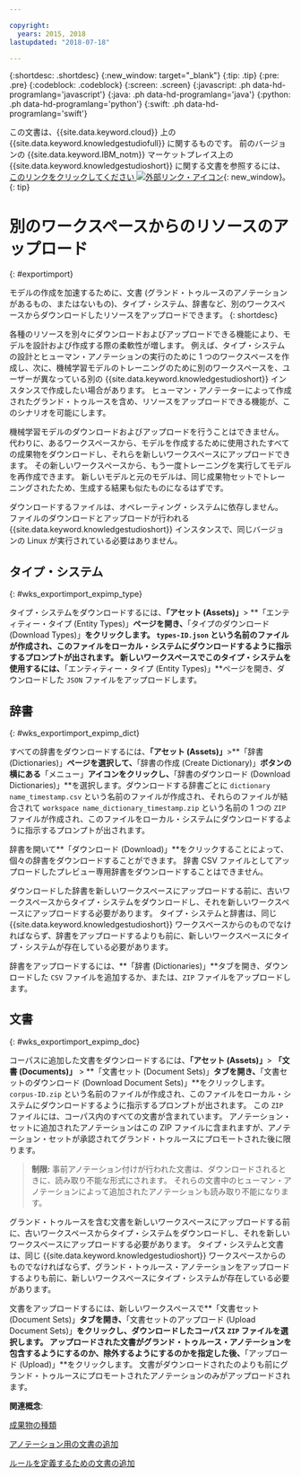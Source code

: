 ```yaml
---

copyright:
  years: 2015, 2018
lastupdated: "2018-07-18"

---
```


{:shortdesc: .shortdesc}
{:new_window: target="_blank"}
{:tip: .tip}
{:pre: .pre}
{:codeblock: .codeblock}
{:screen: .screen}
{:javascript: .ph data-hd-programlang='javascript'}
{:java: .ph data-hd-programlang='java'}
{:python: .ph data-hd-programlang='python'}
{:swift: .ph data-hd-programlang='swift'}

この文書は、{{site.data.keyword.cloud}} 上の {{site.data.keyword.knowledgestudiofull}} に関するものです。 前のバージョンの {{site.data.keyword.IBM_notm}} マーケットプレイス上の {{site.data.keyword.knowledgestudioshort}} に関する文書を参照するには、[このリンクをクリックしてください ![外部リンク・アイコン](../../icons/launch-glyph.svg "外部リンク・アイコン")](https://console.bluemix.net/docs/services/knowledge-studio/exportimport.html){: new_window}。
{: tip}

# 別のワークスペースからのリソースのアップロード
{: #exportimport}

モデルの作成を加速するために、文書 (グランド・トゥルースのアノテーションがあるもの、またはないもの)、タイプ・システム、辞書など、別のワークスペースからダウンロードしたリソースをアップロードできます。
{: shortdesc}

各種のリソースを別々にダウンロードおよびアップロードできる機能により、モデルを設計および作成する際の柔軟性が増します。 例えば、タイプ・システムの設計とヒューマン・アノテーションの実行のために 1 つのワークスペースを作成し、次に、機械学習モデルのトレーニングのために別のワークスペースを、ユーザーが異なっている別の {{site.data.keyword.knowledgestudioshort}} インスタンスで作成したい場合があります。 ヒューマン・アノテーターによって作成されたグランド・トゥルースを含め、リソースをアップロードできる機能が、このシナリオを可能にします。

機械学習モデルのダウンロードおよびアップロードを行うことはできません。 代わりに、あるワークスペースから、モデルを作成するために使用されたすべての成果物をダウンロードし、それらを新しいワークスペースにアップロードできます。 その新しいワークスペースから、もう一度トレーニングを実行してモデルを再作成できます。 新しいモデルと元のモデルは、同じ成果物セットでトレーニングされたため、生成する結果も似たものになるはずです。

ダウンロードするファイルは、オペレーティング・システムに依存しません。 ファイルのダウンロードとアップロードが行われる {{site.data.keyword.knowledgestudioshort}} インスタンスで、同じバージョンの Linux が実行されている必要はありません。

## タイプ・システム
{: #wks_exportimport_expimp_type}

タイプ・システムをダウンロードするには、**「アセット (Assets)」**> **「エンティティー・タイプ (Entity Types)」**ページを開き、**「タイプのダウンロード (Download Types)」**をクリックします。 `types-ID.json` という名前のファイルが作成され、このファイルをローカル・システムにダウンロードするように指示するプロンプトが出されます。 新しいワークスペースでこのタイプ・システムを使用するには、**「エンティティー・タイプ (Entity Types)」**ページを開き、ダウンロードした `JSON` ファイルをアップロードします。

## 辞書
{: #wks_exportimport_expimp_dict}

すべての辞書をダウンロードするには、**「アセット (Assets)」**>**「辞書 (Dictionaries)」**ページを選択して、**「辞書の作成 (Create Dictionary)」**ボタンの横にある**「メニュー」**アイコンをクリックし、**「辞書のダウンロード (Download Dictionaries)」**を選択します。ダウンロードする辞書ごとに `dictionary name_timestamp.csv` という名前のファイルが作成され、それらのファイルが結合されて `workspace name_dictionary_timestamp.zip` という名前の 1 つの `ZIP` ファイルが作成され、このファイルをローカル・システムにダウンロードするように指示するプロンプトが出されます。

辞書を開いて**「ダウンロード (Download)」**をクリックすることによって、個々の辞書をダウンロードすることができます。 辞書 CSV ファイルとしてアップロードしたプレビュー専用辞書をダウンロードすることはできません。

ダウンロードした辞書を新しいワークスペースにアップロードする前に、古いワークスペースからタイプ・システムをダウンロードし、それを新しいワークスペースにアップロードする必要があります。 タイプ・システムと辞書は、同じ {{site.data.keyword.knowledgestudioshort}} ワークスペースからのものでなければならず、辞書をアップロードするよりも前に、新しいワークスペースにタイプ・システムが存在している必要があります。

辞書をアップロードするには、**「辞書 (Dictionaries)」**タブを開き、ダウンロードした `CSV` ファイルを追加するか、または、`ZIP` ファイルをアップロードします。

## 文書
{: #wks_exportimport_expimp_doc}

コーパスに追加した文書をダウンロードするには、**「アセット (Assets)」**> **「文書 (Documents)」** > **「文書セット (Document Sets)」**タブを開き、**「文書セットのダウンロード (Download Document Sets)」**をクリックします。 `corpus-ID.zip` という名前のファイルが作成され、このファイルをローカル・システムにダウンロードするように指示するプロンプトが出されます。 この `ZIP` ファイルには、コーパス内のすべての文書が含まれています。 アノテーション・セットに追加されたアノテーションはこの ZIP ファイルに含まれますが、アノテーション・セットが承認されてグランド・トゥルースにプロモートされた後に限ります。

> **制限:** 事前アノテーション付けが行われた文書は、ダウンロードされるときに、読み取り不能な形式にされます。 それらの文書中のヒューマン・アノテーションによって追加されたアノテーションも読み取り不能になります。

グランド・トゥルースを含む文書を新しいワークスペースにアップロードする前に、古いワークスペースからタイプ・システムをダウンロードし、それを新しいワークスペースにアップロードする必要があります。 タイプ・システムと文書は、同じ {{site.data.keyword.knowledgestudioshort}} ワークスペースからのものでなければならず、グランド・トゥルース・アノテーションをアップロードするよりも前に、新しいワークスペースにタイプ・システムが存在している必要があります。

文書をアップロードするには、新しいワークスペースで**「文書セット (Document Sets)」**タブを開き、**「文書セットのアップロード (Upload Document Sets)」**をクリックし、ダウンロードしたコーパス `ZIP` ファイルを選択します。 アップロードされた文書がグランド・トゥルース・アノテーションを包含するようにするのか、除外するようにするのかを指定した後、**「アップロード (Upload)」**をクリックします。 文書がダウンロードされたのよりも前にグランド・トゥルースにプロモートされたアノテーションのみがアップロードされます。

**関連概念**:

[成果物の種類](/docs/services/watson-knowledge-studio/artifacts.html)

[アノテーション用の文書の追加](/docs/services/watson-knowledge-studio/documents-for-annotation.html)

[ルールを定義するための文書の追加](/docs/services/watson-knowledge-studio/rule-annotator-add-doc.html)

